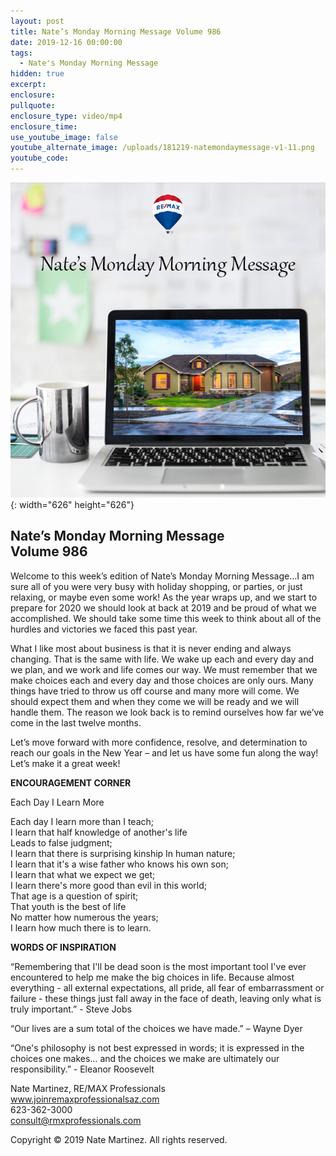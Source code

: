 ```yaml
---
layout: post
title: Nate’s Monday Morning Message Volume 986
date: 2019-12-16 00:00:00
tags:
  - Nate's Monday Morning Message
hidden: true
excerpt:
enclosure:
pullquote:
enclosure_type: video/mp4
enclosure_time:
use_youtube_image: false
youtube_alternate_image: /uploads/181219-natemondaymessage-v1-11.png
youtube_code:
---
```


![](/uploads/181219-natemondaymessage-v1-11.png){: width="626" height="626"}

## **Nate’s Monday Morning Message<br>Volume 986**

Welcome to this week’s edition of Nate’s Monday Morning Message…I am sure all of you were very busy with holiday shopping, or parties, or just relaxing, or maybe even some work\! As the year wraps up, and we start to prepare for 2020 we should look at back at 2019 and be proud of what we accomplished. We should take some time this week to think about all of the hurdles and victories we faced this past year.

What I like most about business is that it is never ending and always changing. That is the same with life. We wake up each and every day and we plan, and we work and life comes our way. We must remember that we make choices each and every day and those choices are only ours. Many things have tried to throw us off course and many more will come. We should expect them and when they come we will be ready and we will handle them. The reason we look back is to remind ourselves how far we’ve come in the last twelve months.

Let’s move forward with more confidence, resolve, and determination to reach our goals in the New Year – and let us have some fun along the way\! Let’s make it a great week\!

**ENCOURAGEMENT CORNER**

Each Day I Learn More

Each day I learn more than I teach;<br>I learn that half knowledge of another's life<br>Leads to false judgment;<br>I learn that there is surprising kinship In human nature;<br>I learn that it's a wise father who knows his own son;<br>I learn that what we expect we get;<br>I learn there's more good than evil in this world;<br>That age is a question of spirit;<br>That youth is the best of life<br>No matter how numerous the years;<br>I learn how much there is to learn.

**WORDS OF INSPIRATION**

“Remembering that I'll be dead soon is the most important tool I've ever encountered to help me make the big choices in life. Because almost everything - all external expectations, all pride, all fear of embarrassment or failure - these things just fall away in the face of death, leaving only what is truly important.” - Steve Jobs

“Our lives are a sum total of the choices we have made.” – Wayne Dyer

“One's philosophy is not best expressed in words; it is expressed in the choices one makes… and the choices we make are ultimately our responsibility.” - Eleanor Roosevelt

Nate Martinez, RE/MAX Professionals<br>www.joinremaxprofessionalsaz.com<br>623-362-3000<br>consult@rmxprofessionals.com

Copyright &copy; 2019 Nate Martinez. All rights reserved.